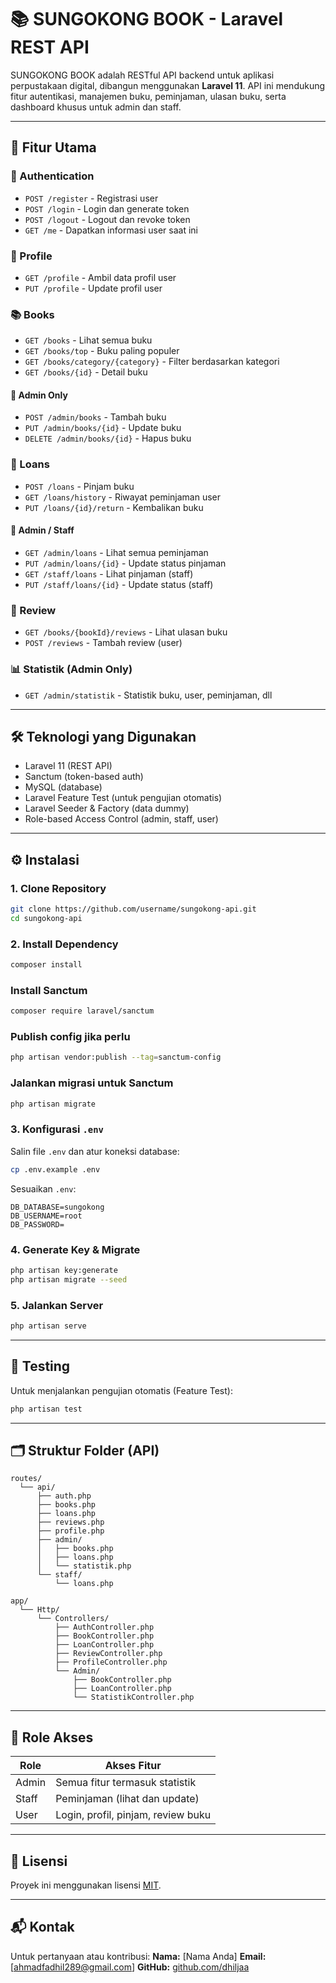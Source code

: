 



# 📚 SUNGOKONG BOOK - Laravel REST API

SUNGOKONG BOOK adalah RESTful API backend untuk aplikasi perpustakaan digital, dibangun menggunakan **Laravel 11**. API ini mendukung fitur autentikasi, manajemen buku, peminjaman, ulasan buku, serta dashboard khusus untuk admin dan staff.

---

## 🚀 Fitur Utama

### 🔐 Authentication
- `POST /register` - Registrasi user
- `POST /login` - Login dan generate token
- `POST /logout` - Logout dan revoke token
- `GET /me` - Dapatkan informasi user saat ini

### 👤 Profile
- `GET /profile` - Ambil data profil user
- `PUT /profile` - Update profil user

### 📚 Books
- `GET /books` - Lihat semua buku
- `GET /books/top` - Buku paling populer
- `GET /books/category/{category}` - Filter berdasarkan kategori
- `GET /books/{id}` - Detail buku

#### 🔧 Admin Only
- `POST /admin/books` - Tambah buku
- `PUT /admin/books/{id}` - Update buku
- `DELETE /admin/books/{id}` - Hapus buku

### 📖 Loans
- `POST /loans` - Pinjam buku
- `GET /loans/history` - Riwayat peminjaman user
- `PUT /loans/{id}/return` - Kembalikan buku

#### 🔧 Admin / Staff
- `GET /admin/loans` - Lihat semua peminjaman
- `PUT /admin/loans/{id}` - Update status pinjaman
- `GET /staff/loans` - Lihat pinjaman (staff)
- `PUT /staff/loans/{id}` - Update status (staff)

### 🌟 Review
- `GET /books/{bookId}/reviews` - Lihat ulasan buku
- `POST /reviews` - Tambah review (user)

### 📊 Statistik (Admin Only)
- `GET /admin/statistik` - Statistik buku, user, peminjaman, dll

---

## 🛠️ Teknologi yang Digunakan

- Laravel 11 (REST API)
- Sanctum (token-based auth)
- MySQL (database)
- Laravel Feature Test (untuk pengujian otomatis)
- Laravel Seeder & Factory (data dummy)
- Role-based Access Control (admin, staff, user)

---

## ⚙️ Instalasi

### 1. Clone Repository
```bash
git clone https://github.com/username/sungokong-api.git
cd sungokong-api
````

### 2. Install Dependency

```bash
composer install
```
### Install Sanctum
```bash
composer require laravel/sanctum
```

### Publish config jika perlu
```bash
php artisan vendor:publish --tag=sanctum-config
```
### Jalankan migrasi untuk Sanctum
```bash
php artisan migrate
```
### 3. Konfigurasi `.env`

Salin file `.env` dan atur koneksi database:

```bash
cp .env.example .env
```

Sesuaikan `.env`:

```
DB_DATABASE=sungokong
DB_USERNAME=root
DB_PASSWORD=
```

### 4. Generate Key & Migrate

```bash
php artisan key:generate
php artisan migrate --seed
```

### 5. Jalankan Server

```bash
php artisan serve
```

---

## 🧪 Testing

Untuk menjalankan pengujian otomatis (Feature Test):

```bash
php artisan test
```

---

## 🗂️ Struktur Folder (API)

```
routes/
  └── api/
      ├── auth.php
      ├── books.php
      ├── loans.php
      ├── reviews.php
      ├── profile.php
      ├── admin/
      │   ├── books.php
      │   ├── loans.php
      │   └── statistik.php
      └── staff/
          └── loans.php

app/
  └── Http/
      └── Controllers/
          ├── AuthController.php
          ├── BookController.php
          ├── LoanController.php
          ├── ReviewController.php
          ├── ProfileController.php
          └── Admin/
              ├── BookController.php
              ├── LoanController.php
              └── StatistikController.php
```

---

## 👥 Role Akses

| Role  | Akses Fitur                        |
| ----- | ---------------------------------- |
| Admin | Semua fitur termasuk statistik     |
| Staff | Peminjaman (lihat dan update)      |
| User  | Login, profil, pinjam, review buku |

---

## 📄 Lisensi

Proyek ini menggunakan lisensi [MIT](LICENSE).

---

## 📬 Kontak

Untuk pertanyaan atau kontribusi:
**Nama:** \[Nama Anda]
**Email:** \[[ahmadfadhil289@gmail.com](mailto:ahmadfadhil289@gmail.com)]
**GitHub:** [github.com/dhiljaa](https://github.com/dhiljaa)

```

```
